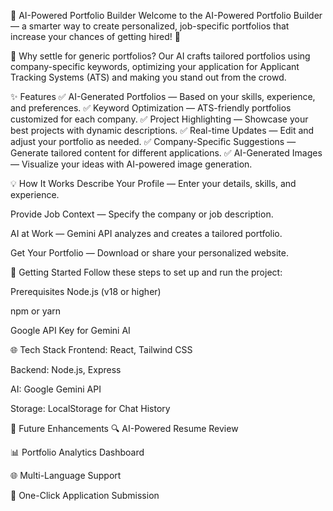 🚀 AI-Powered Portfolio Builder
Welcome to the AI-Powered Portfolio Builder — a smarter way to create personalized, job-specific portfolios that increase your chances of getting hired! 🎯

🔎 Why settle for generic portfolios? Our AI crafts tailored portfolios using company-specific keywords, optimizing your application for Applicant Tracking Systems (ATS) and making you stand out from the crowd.

✨ Features
✅ AI-Generated Portfolios — Based on your skills, experience, and preferences.
✅ Keyword Optimization — ATS-friendly portfolios customized for each company.
✅ Project Highlighting — Showcase your best projects with dynamic descriptions.
✅ Real-time Updates — Edit and adjust your portfolio as needed.
✅ Company-Specific Suggestions — Generate tailored content for different applications.
✅ AI-Generated Images — Visualize your ideas with AI-powered image generation.

💡 How It Works
Describe Your Profile — Enter your details, skills, and experience.

Provide Job Context — Specify the company or job description.

AI at Work — Gemini API analyzes and creates a tailored portfolio.

Get Your Portfolio — Download or share your personalized website.

🏁 Getting Started
Follow these steps to set up and run the project:

Prerequisites
Node.js (v18 or higher)

npm or yarn

Google API Key for Gemini AI


🌐 Tech Stack
Frontend: React, Tailwind CSS

Backend: Node.js, Express

AI: Google Gemini API

Storage: LocalStorage for Chat History


🤖 Future Enhancements
🔍 AI-Powered Resume Review

📊 Portfolio Analytics Dashboard

🌐 Multi-Language Support

📧 One-Click Application Submission
